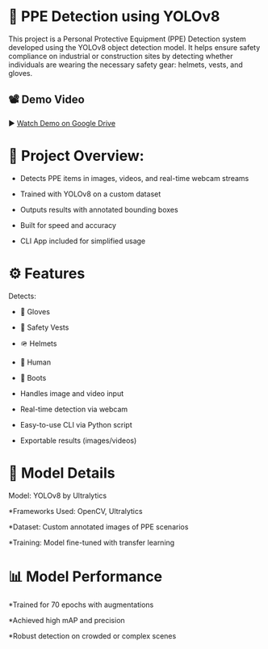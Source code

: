 # 🦺 PPE Detection using YOLOv8
This project is a Personal Protective Equipment (PPE) Detection system developed using the YOLOv8 object detection model. It helps ensure safety compliance on industrial or construction sites by detecting whether individuals are wearing the necessary safety gear: helmets, vests, and gloves.

## 📽️ Demo Video

▶️ [Watch Demo on Google Drive](https://drive.google.com/file/d/1gSoLGwFfiGxdhymJPDHhXZlAEhUy8NR4/view?usp=sharing)

# 🚀 Project Overview:
 * Detects PPE items in images, videos, and real-time webcam streams

 * Trained with YOLOv8 on a custom dataset

 * Outputs results with annotated bounding boxes

 * Built for speed and accuracy

 * CLI App included for simplified usage

# ⚙️ Features
 Detects:

 * 🧤 Gloves

 * 🦺 Safety Vests

 * 🪖 Helmets

 * 👷 Human

 * 👢 Boots

 * Handles image and video input

 * Real-time detection via webcam

 * Easy-to-use CLI via Python script

 * Exportable results (images/videos)

# 🧠 Model Details
 Model: YOLOv8 by Ultralytics

 *Frameworks Used: OpenCV, Ultralytics

 *Dataset: Custom annotated images of PPE scenarios

 *Training: Model fine-tuned with transfer learning

# 📊 Model Performance
 *Trained for 70 epochs with augmentations

 *Achieved high mAP and precision

 *Robust detection on crowded or complex scenes

 

 







